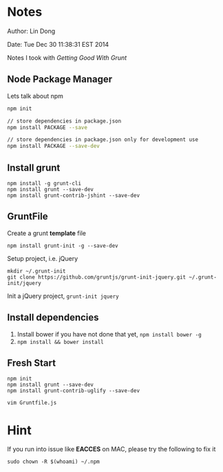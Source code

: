 # Notes

Author: Lin Dong

Date: Tue Dec 30 11:38:31 EST 2014

Notes I took with *Getting Good With Grunt*

## Node Package Manager

Lets talk about npm

``` bash
npm init

// store dependencies in package.json
npm install PACKAGE --save

// store dependencies in package.json only for development use
npm install PACKAGE --save-dev

```

## Install grunt

```
npm install -g grunt-cli
npm install grunt --save-dev
npm install grunt-contrib-jshint --save-dev
```

## GruntFile

Create a grunt **template** file

```
npm install grunt-init -g --save-dev
```

Setup project, i.e. jQuery

```
mkdir ~/.grunt-init
git clone https://github.com/gruntjs/grunt-init-jquery.git ~/.grunt-init/jquery
```

Init a jQuery project, `grunt-init jquery`

## Install dependencies

1. Install bower if you have not done that yet, `npm install bower -g`
2. `npm install && bower install`

## Fresh Start

```
npm init
npm install grunt --save-dev
npm install grunt-contrib-uglify --save-dev
```

```
vim Gruntfile.js

```

# Hint

If you run into issue like **EACCES** on MAC, please try the following to fix it

`sudo chown -R $(whoami) ~/.npm`


